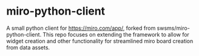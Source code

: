 # miro-python-client
A small python client for https://miro.com/app/, forked from swsms/miro-python-client. This repo focuses on extending the framework to allow for widget creation and other functionality for streamlined miro board creation from data assets.
